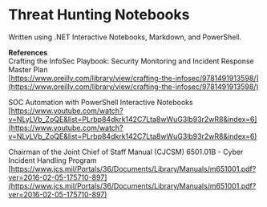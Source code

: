 # Threat Hunting Notebooks
Written using .NET Interactive Notebooks, Markdown, and PowerShell. 

**References**  
Crafting the InfoSec Playbook: Security Monitoring and Incident Response Master Plan  
[https://www.oreilly.com/library/view/crafting-the-infosec/9781491913598/](https://www.oreilly.com/library/view/crafting-the-infosec/9781491913598/)  

SOC Automation with PowerShell Interactive Notebooks  
[https://www.youtube.com/watch?v=NLyLVb_ZoQE&list=PLrbp84dkrk142C7Lta8wWuG3lb93r2wR8&index=6](https://www.youtube.com/watch?v=NLyLVb_ZoQE&list=PLrbp84dkrk142C7Lta8wWuG3lb93r2wR8&index=6)

Chairman of the Joint Chief of Staff Manual (CJCSM) 6501.01B - Cyber Incident Handling Program
[https://www.jcs.mil/Portals/36/Documents/Library/Manuals/m651001.pdf?ver=2016-02-05-175710-897](https://www.jcs.mil/Portals/36/Documents/Library/Manuals/m651001.pdf?ver=2016-02-05-175710-897)
